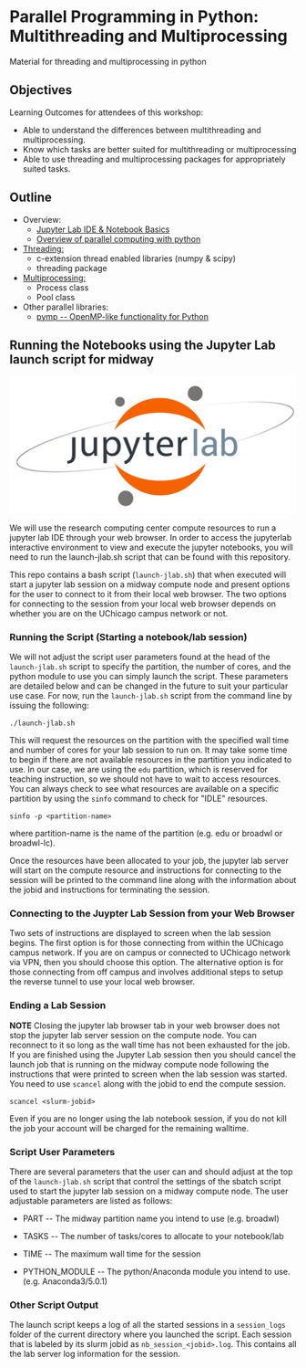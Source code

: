 # Parallel Programming in Python: Multithreading and Multiprocessing

Material for threading and multiprocessing in python 

## Objectives
Learning Outcomes for attendees of this workshop:

* Able to understand the differences between multithreading and multiprocessing.
* Know which tasks are better suited for multithreading or multiprocessing
* Able to use threading and multiprocessing packages for appropriately suited tasks.

## Outline
* Overview:
  * [Jupyter Lab IDE & Notebook Basics](notebooks/jupyter_intro.ipynb)
  * [Overview of parallel computing with python](notebooks/overview.ipynb)
* [Threading:](notebooks/threading.ipynb)
  * c-extension thread enabled libraries (numpy & scipy)
  * threading package
* [Multiprocessing:](notebooks/multiproc.ipynb)
  * Process class
  * Pool class
* Other parallel libraries:
  * [pymp -- OpenMP-like functionality for Python](notebooks/pymp.ipynb)

## Running the Notebooks using the Jupyter Lab launch script for midway
![ |small ](imgs/jlab.png)

We will use the research computing center compute resources to run a jupyter lab IDE through
your web browser. In order to access the jupyterlab interactive environment to view and execute the jupyter notebooks,
you will need to run the launch-jlab.sh script that can be found with this repository.

This repo contains a bash script (`launch-jlab.sh`) that when executed will start
a jupyter lab session on a midway compute node and present options for the user
to connect to it from their local web browser. The two options for connecting 
to the session from your local web browser depends on whether you are on the 
UChicago campus network or not. 


### Running the Script (Starting a notebook/lab session)

We will not adjust the script user parameters found at the head of the `launch-jlab.sh` script to specify the partition,
the number of cores, and the python module to use you can simply launch the script. These parameters are detailed below 
and can be changed in the future to suit your particular use case. For now, run the  `launch-jlab.sh` script from the 
command line by issuing the following:  

```
./launch-jlab.sh
```

This will request the resources on the partition with the specified wall time 
and number of cores for your lab session to run on. It may take some time to 
begin if there are not available resources in the partition you indicated to use.
In our case, we are using the `edu` partition, which is reserved for teaching
instruction, so we should not have to wait to access resources. 
You can always check to see what resources are available on a specific partition
by using the `sinfo` command to check for "IDLE" resources. 

```
sinfo -p <partition-name>
```

where partition-name is the name of the partition (e.g. edu or broadwl or broadwl-lc).

Once the resources have been allocated to your job, the jupyter lab server will
start on the compute resource and instructions for connecting to the session
will be printed to the command line along with the information about the jobid 
and instructions for terminating the session. 

### Connecting to the Juypter Lab Session from your Web Browser

Two sets of instructions are displayed to screen when the lab session begins. 
The first option is for those connecting from within the UChicago campus network.
If you are on campus or connected to UChicago network via VPN, then you should
choose this option. The alternative option is for those connecting from off campus 
and involves additional steps to setup the reverse tunnel to use your local web 
browser. 

### Ending a Lab Session

**NOTE** Closing the jupyter lab browser tab in your web browser does not stop 
the jupyter lab server session on the compute node. You can reconnect to it so 
long as the wall time has not been exhausted for the job. If you are finished 
using the Jupyter Lab session then you should cancel the launch job that is 
running on the midway compute node following the instructions that were printed 
to screen when the lab session was started. You need to use `scancel` along with 
the jobid to end the compute session. 

```
scancel <slurm-jobid>
```

Even if you are no longer using the lab notebook session, if you do not kill the
job your account will be charged for the remaining walltime. 

### Script User Parameters 

There are several parameters that the user can and should adjust at the top of
the `launch-jlab.sh` script that control the settings of the sbatch script used
to start the jupyter lab session on a midway compute node. The user adjustable
parameters are listed as follows: 

* PART           -- The midway partition name you intend to use (e.g. broadwl)

* TASKS          -- The number of tasks/cores to allocate to your notebook/lab

* TIME           -- The maximum wall time for the session

* PYTHON_MODULE  -- The python/Anaconda module you intend to use. (e.g. Anaconda3/5.0.1)


### Other Script Output

The launch script keeps a log of all the started sessions in a `session_logs`
folder of the current directory where you launched the script. Each session that
is labeled by its slurm jobid as `nb_session_<jobid>.log`. This contains all the 
lab server log information for the session. 



